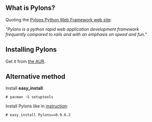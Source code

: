 ## What is Pylons?

Quoting the [Pylons Python Web Framework web site](http://pylonshq.com):

*"Pylons is a python rapid web application development framework frequently compared to rails and with an emphasis on speed and fun."*

## Installing Pylons

Get it from [the AUR](https://aur.archlinux.org/packages.php?ID=45883).

## Alternative method

Install **easy_install**:

```
# pacman -S setuptools

```

Install Pylons like in [instruction](http://wiki.pylonshq.com/display/pylonsdocs/Installing+Pylons):

```
# easy_install Pylons==0.9.6.2

```